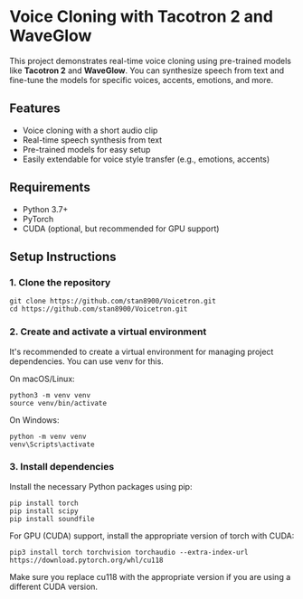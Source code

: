 # Voice Cloning with Tacotron 2 and WaveGlow

This project demonstrates real-time voice cloning using pre-trained models like **Tacotron 2** and **WaveGlow**. You can synthesize speech from text and fine-tune the models for specific voices, accents, emotions, and more.

## Features
- Voice cloning with a short audio clip
- Real-time speech synthesis from text
- Pre-trained models for easy setup
- Easily extendable for voice style transfer (e.g., emotions, accents)

## Requirements
- Python 3.7+
- PyTorch
- CUDA (optional, but recommended for GPU support)

## Setup Instructions

### 1. Clone the repository
```
git clone https://github.com/stan8900/Voicetron.git
cd https://github.com/stan8900/Voicetron.git
```
### 2. Create and activate a virtual environment
It's recommended to create a virtual environment for managing project dependencies. You can use venv for this.


On macOS/Linux:

```
python3 -m venv venv
source venv/bin/activate
```

On Windows:

```
python -m venv venv
venv\Scripts\activate
```
### 3. Install dependencies
Install the necessary Python packages using pip:

```
pip install torch
pip install scipy
pip install soundfile

```
For GPU (CUDA) support, install the appropriate version of torch with CUDA:

```
pip3 install torch torchvision torchaudio --extra-index-url https://download.pytorch.org/whl/cu118
```

Make sure you replace cu118 with the appropriate version if you are using a different CUDA version.


